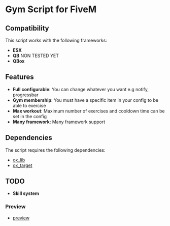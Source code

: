 # Gym Script for FiveM

## Compatibility

This script works with the following frameworks:

- **ESX**
- **QB** NON TESTED YET
- **QBox**

## Features

- **Full configurable**: You can change whatever you want e.g notify, progressbar
- **Gym membership**: You must have a specific item in your config to be able to exercise
- **Max workout**: Maximum number of exercises and cooldown time can be set in the config
- **Many framework**: Many framework support

## Dependencies

The script requires the following dependencies:

- [ox_lib](https://github.com/overextended/ox_lib)
- [ox_target](https://github.com/overextended/ox_target)

## TODO

- **Skill system**

### Preview

- [preview](https://youtu.be/xCw6atxpz6A)
